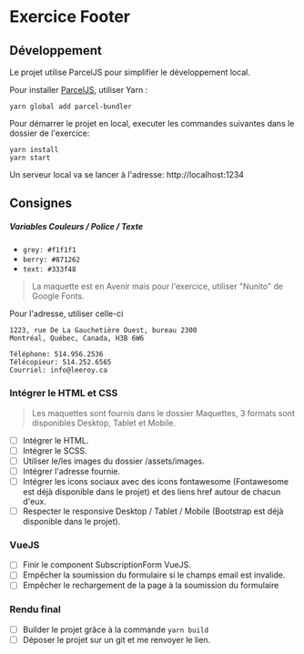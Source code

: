 # Exercice Footer

## Développement

Le projet utilise ParcelJS pour simplifier le développement local.

Pour installer [ParcelJS](https://en.parceljs.org/getting_started.html), utiliser Yarn :

    yarn global add parcel-bundler

Pour démarrer le projet en local, executer les commandes suivantes dans le dossier de l'exercice:

    yarn install
    yarn start

Un serveur local va se lancer à l'adresse: http://localhost:1234

## Consignes

##### Variables Couleurs / Police / Texte

-   `grey: #f1f1f1`
-   `berry: #871262`
-   `text: #333f48`

> La maquette est en Avenir mais pour l'exercice, utiliser "Nunito" de Google Fonts.

Pour l'adresse, utiliser celle-ci

```
1223, rue De La Gauchetière Ouest, bureau 2300
Montréal, Québec, Canada, H3B 6W6

Téléphone: 514.956.2536
Télécopieur: 514.252.6565
Courriel: info@leeroy.ca
```

### Intégrer le HTML et CSS

> Les maquettes sont fournis dans le dossier Maquettes, 3 formats sont disponibles Desktop, Tablet et Mobile.

-   [ ] Intégrer le HTML.
-   [ ] Intégrer le SCSS.
-   [ ] Utiliser le/les images du dossier /assets/images.
-   [ ] Intégrer l'adresse fournie.
-   [ ] Intégrer les icons sociaux avec des icons fontawesome (Fontawesome est déjà disponible dans le projet) et des liens href autour de chacun d'eux.
-   [ ] Respecter le responsive Desktop / Tablet / Mobile (Bootstrap est déjà disponible dans le projet).

### VueJS

-   [ ] Finir le component SubscriptionForm VueJS.
-   [ ] Empêcher la soumission du formulaire si le champs email est invalide.
-   [ ] Empêcher le rechargement de la page à la soumission du formulaire

### Rendu final

-   [ ] Builder le projet grâce à la commande `yarn build`
-   [ ] Déposer le projet sur un git et me renvoyer le lien.
